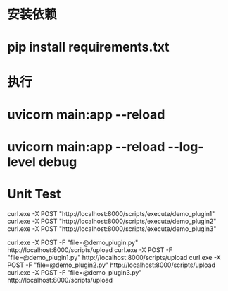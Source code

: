 # 安装依赖
# pip install requirements.txt 

# 执行
# uvicorn main:app --reload 
# uvicorn main:app --reload --log-level debug


# Unit Test
curl.exe -X POST "http://localhost:8000/scripts/execute/demo_plugin1"
curl.exe -X POST "http://localhost:8000/scripts/execute/demo_plugin2"
curl.exe -X POST "http://localhost:8000/scripts/execute/demo_plugin3"

curl.exe -X POST -F "file=@demo_plugin.py" http://localhost:8000/scripts/upload
curl.exe -X POST -F "file=@demo_plugin1.py" http://localhost:8000/scripts/upload
curl.exe -X POST -F "file=@demo_plugin2.py" http://localhost:8000/scripts/upload
curl.exe -X POST -F "file=@demo_plugin3.py" http://localhost:8000/scripts/upload
